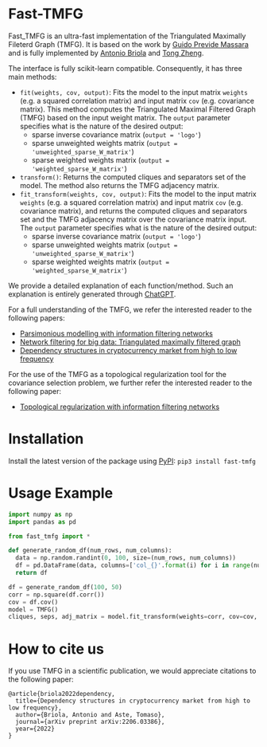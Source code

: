 # Fast-TMFG

Fast_TMFG is an ultra-fast implementation of the Triangulated Maximally Fileterd Graph (TMFG). It is based on the work by [Guido Previde Massara](https://github.com/gprevide/MFCF-Pyton/tree/main/src) and is fully implemented by [Antonio Briola](https://github.com/AntoBr96) and [Tong Zheng](https://github.com/tz1003).

The interface is fully scikit-learn compatible. Consequently, it has three main methods:
- `fit(weights, cov, output)`: Fits the model to the input matrix `weights` (e.g. a squared correlation matrix) and input matrix `cov` (e.g. covariance matrix). This method computes the Triangulated Maximal Filtered Graph (TMFG) based on the input weight matrix. The `output` parameter specifies what is the nature of the desired output:
  - sparse inverse covariance matrix (`output = 'logo'`)
  - sparse unweighted weights matrix (`output = 'unweighted_sparse_W_matrix'`)
  - sparse weighted weights matrix (`output = 'weighted_sparse_W_matrix'`)
- `transform()`: Returns the computed cliques and separators set of the model. The method also returns the TMFG adjacency matrix.
- `fit_transform(weights, cov, output)`: Fits the model to the input matrix `weights` (e.g. a squared correlation matrix) and input matrix `cov` (e.g. covariance matrix), and returns the computed cliques and separators set and the TMFG adjacency matrix over the covariance matrix input. The `output` parameter specifies what is the nature of the desired output:
  - sparse inverse covariance matrix (`output = 'logo'`)
  - sparse unweighted weights matrix (`output = 'unweighted_sparse_W_matrix'`)
  - sparse weighted weights matrix (`output = 'weighted_sparse_W_matrix'`)

We provide a detailed explanation of each function/method. Such an explanation is entirely generated through [ChatGPT](https://chat.openai.com).

For a full understanding of the TMFG, we refer the interested reader to the following papers:
- [Parsimonious modelling with information filtering networks](https://journals.aps.org/pre/pdf/10.1103/PhysRevE.94.062306)
- [Network filtering for big data: Triangulated maximally filtered graph](https://academic.oup.com/comnet/article/5/2/161/2555365)
- [Dependency structures in cryptocurrency market from high to low frequency](https://arxiv.org/pdf/2206.03386.pdf)

For the use of the TMFG as a topological regularization tool for the covariance selection problem, we further refer the interested reader to the following paper:
- [Topological regularization with information filtering networks](https://www.sciencedirect.com/science/article/pii/S0020025522005904)

# Installation
Install the latest version of the package using [PyPI](https://pypi.org/project/fast-tmfg/):
```pip3 install fast-tmfg```

# Usage Example
```python
import numpy as np
import pandas as pd

from fast_tmfg import *

def generate_random_df(num_rows, num_columns):
  data = np.random.randint(0, 100, size=(num_rows, num_columns))
  df = pd.DataFrame(data, columns=['col_{}'.format(i) for i in range(num_columns)])
  return df

df = generate_random_df(100, 50)
corr = np.square(df.corr())
cov = df.cov()
model = TMFG()
cliques, seps, adj_matrix = model.fit_transform(weights=corr, cov=cov, output='logo')
```

# How to cite us

If you use TMFG in a scientific publication, we would appreciate citations to the following paper:

```
@article{briola2022dependency,
  title={Dependency structures in cryptocurrency market from high to low frequency},
  author={Briola, Antonio and Aste, Tomaso},
  journal={arXiv preprint arXiv:2206.03386},
  year={2022}
}
```
